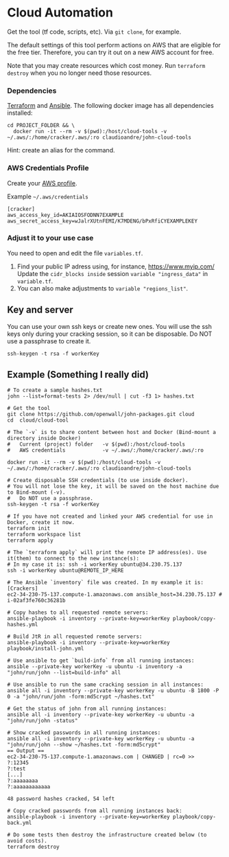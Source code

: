 # Cloud Automation

Get the tool (tf code, scripts, etc). Via `git clone`, for example.

The default settings of this tool perform actions on AWS that are eligible for the free tier. Therefore, you can try it out on a new AWS account for free.

Note that you may create resources which cost money. Run `terraform destroy` when you no longer need those resources.

### Dependencies
[Terraform](http://www.terraform.io/downloads.html) and [Ansible](https://docs.ansible.com/ansible/latest/installation_guide/intro_installation.html). The following docker image has all dependencies installed:

```
cd PROJECT_FOLDER && \
  docker run -it --rm -v $(pwd):/host/cloud-tools -v ~/.aws/:/home/cracker/.aws/:ro claudioandre/john-cloud-tools
```
Hint: create an alias for the command.

### AWS Credentials Profile
Create your [AWS profile](https://docs.aws.amazon.com/cli/latest/userguide/cli-configure-files.html).

Example `~/.aws/credentials`
```
[cracker]
aws_access_key_id=AKIAIOSFODNN7EXAMPLE
aws_secret_access_key=wJalrXUtnFEMI/K7MDENG/bPxRfiCYEXAMPLEKEY
```

### Adjust it to your use case
You need to open and edit the file `variables.tf`.

1. Find your public IP adress using, for instance, https://www.myip.com/
   Update the `cidr_blocks inside` session `variable "ingress_data"` in `variable.tf`.
2. You can also make adjustments to `variable "regions_list"`.

## Key and server
You can use your own ssh keys or create new ones. You will use the ssh keys only during your cracking session, so it can be disposable. Do NOT use a passphrase to create it.
```
ssh-keygen -t rsa -f workerKey
```

## Example (Something I really did)

```
# To create a sample hashes.txt
john --list=format-tests 2> /dev/null | cut -f3 1> hashes.txt

# Get the tool
git clone https://github.com/openwall/john-packages.git cloud
cd  cloud/cloud-tool

# The `-v` is to share content between host and Docker (Bind-mount a directory inside Docker)
#   Current (project) folder   -v $(pwd):/host/cloud-tools
#   AWS credentials            -v ~/.aws/:/home/cracker/.aws/:ro

docker run -it --rm -v $(pwd):/host/cloud-tools -v ~/.aws/:/home/cracker/.aws/:ro claudioandre/john-cloud-tools

# Create disposable SSH credentials (to use inside docker).
# You will not lose the key, it will be saved on the host machine due to Bind-mount (-v).
#   Do NOT use a passphrase.
ssh-keygen -t rsa -f workerKey

# If you have not created and linked your AWS credential for use in Docker, create it now.
terraform init
terraform workspace list
terraform apply

# The `terraform apply` will print the remote IP address(es). Use it(them) to connect to the new instance(s):
# In my case it is: ssh -i workerKey ubuntu@34.230.75.137
ssh -i workerKey ubuntu@REMOTE_IP_HERE

# The Ansible `inventory` file was created. In my example it is:
[Crackers]
ec2-34-230-75-137.compute-1.amazonaws.com ansible_host=34.230.75.137 # i-02af3fe760c36281b

# Copy hashes to all requested remote servers:
ansible-playbook -i inventory --private-key=workerKey playbook/copy-hashes.yml

# Build JtR in all requested remote servers:
ansible-playbook -i inventory --private-key=workerKey playbook/install-john.yml

# Use ansible to get `build-info` from all running instances:
ansible --private-key workerKey -u ubuntu -i inventory -a "john/run/john --list=build-info" all

# Use ansible to run the same cracking session in all instances:
ansible all -i inventory --private-key workerKey -u ubuntu -B 1800 -P 0 -a "john/run/john -form:md5crypt ~/hashes.txt"

# Get the status of john from all running instances:
ansible all -i inventory --private-key workerKey -u ubuntu -a "john/run/john -status"

# Show cracked passwords in all running instances:
ansible all -i inventory --private-key workerKey -u ubuntu -a "john/run/john --show ~/hashes.txt -form:md5crypt"
== Output ==
ec2-34-230-75-137.compute-1.amazonaws.com | CHANGED | rc=0 >>
?:12345
?:test
[...]
?:aaaaaaaa
?:aaaaaaaaaaaa

48 password hashes cracked, 54 left

# Copy cracked passwords from all running instances back:
ansible-playbook -i inventory --private-key=workerKey playbook/copy-back.yml

# Do some tests then destroy the infrastructure created below (to avoid costs).
terraform destroy
```